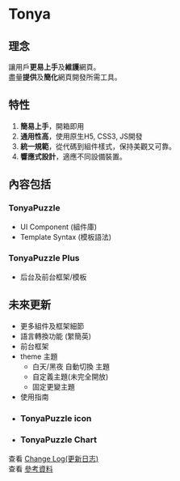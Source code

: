 # Tonya
## 理念
讓用戶**更易上手**及**維護**網頁。  
盡量**提供**及**簡化**網頁開發所需工具。
 
## 特性
1. **簡易上手**，開箱即用
2. **通用性高**，使用原生H5, CSS3, JS開發
3. **統一規範**，從代碼到組件樣式，保持美觀又可靠。
4. **響應式設計**，適應不同設備裝置。
   
## 內容包括
### **TonyaPuzzle**
- UI Component (組件庫)
- Template Syntax (模板語法)
### **TonyaPuzzle Plus**
- 后台及前台框架/模板

## 未來更新
- 更多組件及框架細節
- 語言轉換功能 (䌓簡英)
- 前台框架
- theme 主題
    - 白天/黑夜 自動切換 主題
    - 自定義主題(未完全開放)
    - 固定更變主題
- 使用指南
- ### **TonyaPuzzle icon**
- ### **TonyaPuzzle Chart**

查看 [Change Log(更新日志)](changelog.md)  
查看 [參考資料](ReferenceData.md)

<!-- (- 4的倍數，偶數思維) -->
<!-- 模組化 -->
